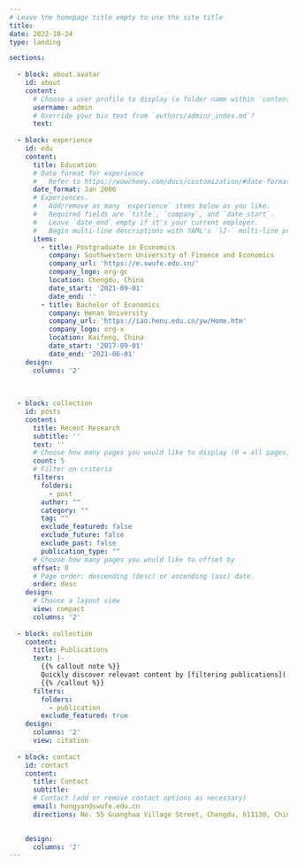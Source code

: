 ```yaml
---
# Leave the homepage title empty to use the site title
title:
date: 2022-10-24
type: landing

sections:
  
  - block: about.avatar
    id: about
    content:
      # Choose a user profile to display (a folder name within `content/authors/`)
      username: admin
      # Override your bio text from `authors/admin/_index.md`?
      text:
 
  - block: experience
    id: edu
    content:
      title: Education
      # Date format for experience
      #   Refer to https://wowchemy.com/docs/customization/#date-format
      date_format: Jan 2006
      # Experiences.
      #   Add/remove as many `experience` items below as you like.
      #   Required fields are `title`, `company`, and `date_start`.
      #   Leave `date_end` empty if it's your current employer.
      #   Begin multi-line descriptions with YAML's `|2-` multi-line prefix.
      items:
        - title: Postgraduate in Economics
          company: Southwestern University of Finance and Economics
          company_url: 'https://e.swufe.edu.cn/'
          company_logo: org-gc
          location: Chengdu, China
          date_start: '2021-09-01'
          date_end: ''
        - title: Bachelor of Economics
          company: Henan University
          company_url: 'https://iao.henu.edu.cn/yw/Home.htm'
          company_logo: org-x
          location: Kaifeng, China
          date_start: '2017-09-01'
          date_end: '2021-06-01'
    design:
      columns: '2'
      
      
      
  - block: collection
    id: posts
    content:
      title: Recent Research
      subtitle: ''
      text: ''
      # Choose how many pages you would like to display (0 = all pages)
      count: 5
      # Filter on criteria
      filters:
        folders:
          - post
        author: ""
        category: ""
        tag: ""
        exclude_featured: false
        exclude_future: false
        exclude_past: false
        publication_type: ""
      # Choose how many pages you would like to offset by
      offset: 0
      # Page order: descending (desc) or ascending (asc) date.
      order: desc
    design:
      # Choose a layout view
      view: compact
      columns: '2'
 
  - block: collection
    content:
      title: Publications
      text: |-
        {{% callout note %}}
        Quickly discover relevant content by [filtering publications](./publication/).
        {{% /callout %}}
      filters:
        folders:
          - publication
        exclude_featured: true
    design:
      columns: '2'
      view: citation
 
  - block: contact
    id: contact
    content:
      title: Contact
      subtitle:
      # Contact (add or remove contact options as necessary)
      email: hongyan@swufe.edu.cn
      directions: No. 55 Guanghua Village Street, Chengdu, 611130, China

      
    design:
      columns: '2'
---
```

